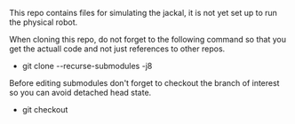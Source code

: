
This repo contains files for simulating the jackal, it is not yet set up to run the physical robot.

When cloning this repo, do not forget to the following command so that you get the actuall code and
not just references to other repos. 

  * git clone --recurse-submodules -j8 <this-git-repo>

Before editing submodules don't forget to checkout the branch of interest so you can avoid detached
head state.

  * git checkout <branch-to-edit> 
